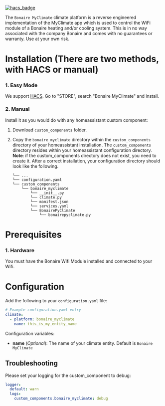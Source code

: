 [![hacs_badge](https://img.shields.io/badge/HACS-Default-orange.svg?style=for-the-badge)](https://github.com/custom-components/hacs)

The `Bonaire MyClimate` climate platform is a reverse engineered implementation of the MyClimate app which is used to control the WiFi module of a Bonaire heating and/or cooling system. This is in no way associated with the company Bonaire and comes with no guarantees or warranty. Use at your own risk.

# Installation (There are two methods, with HACS or manual)

### 1. Easy Mode

We support [HACS](https://hacs.netlify.com/). Go to "STORE", search "Bonaire MyClimate" and install.

### 2. Manual

Install it as you would do with any homeassistant custom component:

1. Download `custom_components` folder.
2. Copy the `bonaire_myclimate` directory within the `custom_components` directory of your homeassistant installation.
The `custom_components` directory resides within your homeassistant configuration directory.
**Note**: if the custom_components directory does not exist, you need to create it.
After a correct installation, your configuration directory should look like the following.

    ```
    └── ...
    └── configuration.yaml
    └── custom_components
        └── bonaire_myclimate
            └── __init__.py
            └── climate.py
            └── manifest.json
            └── services.yaml
            └── BonairePyClimate
                └── bonairepyclimate.py
    ```

# Prerequisites

### 1. Hardware
You must have the Bonaire Wifi Module installed and connected to your Wifi.

# Configuration
Add the following to your `configuration.yaml` file:

```yaml
# Example configuration.yaml entry
climate:
  - platform: bonaire_myclimate
    name: this_is_my_entity_name
```

Configuration variables:

- **name** (*Optional*): The name of your climate entity. Default is `Bonaire MyClimate`


## Troubleshooting
Please set your logging for the custom_component to debug:
```yaml
logger:
  default: warn
  logs:
    custom_components.bonaire_myclimate: debug
```
